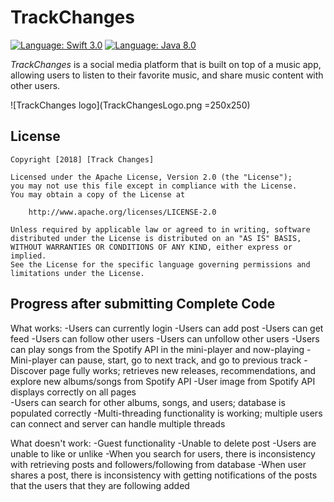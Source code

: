 # TrackChanges

[![Language: Swift 3.0](https://img.shields.io/badge/swift-3.0-orange.svg?style=flat)](https://developer.apple.com/swift) 
[![Language: Java 8.0](https://img.shields.io/badge/java-8.0-brown.svg?style=flat)](https://www.java.com/en/) 

*TrackChanges* is a social media platform that is built on top of a music app, allowing users to listen to their favorite music, and share music content with other users.

![TrackChanges logo](TrackChangesLogo.png =250x250)

## License

    Copyright [2018] [Track Changes]

    Licensed under the Apache License, Version 2.0 (the "License");
    you may not use this file except in compliance with the License.
    You may obtain a copy of the License at

        http://www.apache.org/licenses/LICENSE-2.0

    Unless required by applicable law or agreed to in writing, software
    distributed under the License is distributed on an "AS IS" BASIS,
    WITHOUT WARRANTIES OR CONDITIONS OF ANY KIND, either express or implied.
    See the License for the specific language governing permissions and
    limitations under the License.

## Progress after submitting Complete Code
What works:
-Users can currently login
-Users can add post
-Users can get feed
-Users can follow other users
-Users can unfollow other users
-Users can play songs from the Spotify API in the mini-player and now-playing
-Mini-player can pause, start, go to next track, and go to previous track
-Discover page fully works; retrieves new releases, recommendations, and explore new albums/songs from Spotify API
-User image from Spotify API displays correctly on all pages  
-Users can search for other albums, songs, and users; database is populated correctly
-Multi-threading functionality is working; multiple users can connect and server can handle multiple threads

What doesn't work:
-Guest functionality
-Unable to delete post
-Users are unable to like or unlike
-When you search for users, there is inconsistency with retrieving posts and followers/following from database
-When user shares a post, there is inconsistency with getting notifications of the posts that the users that they are following added